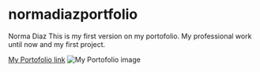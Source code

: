 # normadiazportfolio
Norma Diaz 
This is my first version on my portofolio.
My professional work until now and my first project.

[My Portofolio link](https://normaed11.github.io/normadiazportfolio/)
![My Portofolio image](./assets/images/porfolio2.png)